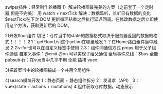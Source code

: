 swiper插件：经常制作轮播图
1）解决轮播图最完美的方案（之前套了一个定时器,但是不完美）
用 watch + nextTick 解决：数据监听，监听已有数据的变化
$nextTick:在下次 DOM 更新循环结束之后执行延迟回调。在修改数据之后立即使用这个方法，获取更新后的 DOM。

2)开发floor组件
切记：仓库当中的state的数据格式取决于服务器返回的数据的格式！！！！
2.1：getFloorList这个action在哪里触发？？在Home路由组件当中触发
2.2:v-for也可以在自定义标签中使用
2.3：组件间通信方式
    props:用于父子组件通信
    自定义事件：@emit @on 可以实现子给父通信
    全局事件总线：$bus 全能
    pubsub-js：在vue当中几乎不用 全能
    插槽
    vuex

3)把首页当中的轮播图搞成一个共用全局组件

4)search模块开发
1：静态页面 + 静态组件拆分
2：发请求（API）
3：vuex(state + actions + mutations)
4:组件获取仓库数据，动态展示